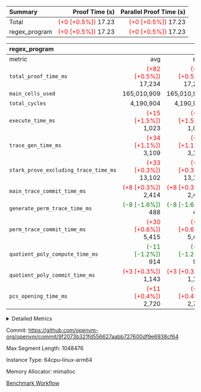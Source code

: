 | Summary | Proof Time (s) | Parallel Proof Time (s) |
|:---|---:|---:|
| Total | <span style='color: red'>(+0 [+0.5%])</span> 17.23 | <span style='color: red'>(+0 [+0.5%])</span> 17.23 |
| regex_program | <span style='color: red'>(+0 [+0.5%])</span> 17.23 | <span style='color: red'>(+0 [+0.5%])</span> 17.23 |


| regex_program |||||
|:---|---:|---:|---:|---:|
|metric|avg|sum|max|min|
| `total_proof_time_ms ` | <span style='color: red'>(+82 [+0.5%])</span> 17,234 | <span style='color: red'>(+82 [+0.5%])</span> 17,234 | <span style='color: red'>(+82 [+0.5%])</span> 17,234 | <span style='color: red'>(+82 [+0.5%])</span> 17,234 |
| `main_cells_used     ` |  165,010,909 |  165,010,909 |  165,010,909 |  165,010,909 |
| `total_cycles        ` |  4,190,904 |  4,190,904 |  4,190,904 |  4,190,904 |
| `execute_time_ms     ` | <span style='color: red'>(+15 [+1.5%])</span> 1,023 | <span style='color: red'>(+15 [+1.5%])</span> 1,023 | <span style='color: red'>(+15 [+1.5%])</span> 1,023 | <span style='color: red'>(+15 [+1.5%])</span> 1,023 |
| `trace_gen_time_ms   ` | <span style='color: red'>(+34 [+1.1%])</span> 3,109 | <span style='color: red'>(+34 [+1.1%])</span> 3,109 | <span style='color: red'>(+34 [+1.1%])</span> 3,109 | <span style='color: red'>(+34 [+1.1%])</span> 3,109 |
| `stark_prove_excluding_trace_time_ms` | <span style='color: red'>(+33 [+0.3%])</span> 13,102 | <span style='color: red'>(+33 [+0.3%])</span> 13,102 | <span style='color: red'>(+33 [+0.3%])</span> 13,102 | <span style='color: red'>(+33 [+0.3%])</span> 13,102 |
| `main_trace_commit_time_ms` | <span style='color: red'>(+8 [+0.3%])</span> 2,414 | <span style='color: red'>(+8 [+0.3%])</span> 2,414 | <span style='color: red'>(+8 [+0.3%])</span> 2,414 | <span style='color: red'>(+8 [+0.3%])</span> 2,414 |
| `generate_perm_trace_time_ms` | <span style='color: green'>(-8 [-1.6%])</span> 488 | <span style='color: green'>(-8 [-1.6%])</span> 488 | <span style='color: green'>(-8 [-1.6%])</span> 488 | <span style='color: green'>(-8 [-1.6%])</span> 488 |
| `perm_trace_commit_time_ms` | <span style='color: red'>(+30 [+0.6%])</span> 5,415 | <span style='color: red'>(+30 [+0.6%])</span> 5,415 | <span style='color: red'>(+30 [+0.6%])</span> 5,415 | <span style='color: red'>(+30 [+0.6%])</span> 5,415 |
| `quotient_poly_compute_time_ms` | <span style='color: green'>(-11 [-1.2%])</span> 914 | <span style='color: green'>(-11 [-1.2%])</span> 914 | <span style='color: green'>(-11 [-1.2%])</span> 914 | <span style='color: green'>(-11 [-1.2%])</span> 914 |
| `quotient_poly_commit_time_ms` | <span style='color: red'>(+3 [+0.3%])</span> 1,143 | <span style='color: red'>(+3 [+0.3%])</span> 1,143 | <span style='color: red'>(+3 [+0.3%])</span> 1,143 | <span style='color: red'>(+3 [+0.3%])</span> 1,143 |
| `pcs_opening_time_ms ` | <span style='color: red'>(+11 [+0.4%])</span> 2,720 | <span style='color: red'>(+11 [+0.4%])</span> 2,720 | <span style='color: red'>(+11 [+0.4%])</span> 2,720 | <span style='color: red'>(+11 [+0.4%])</span> 2,720 |



<details>
<summary>Detailed Metrics</summary>

| group | num_segments | keygen_time_ms | commit_exe_time_ms |
| --- | --- | --- | --- |
| regex_program | 1 | 670 | 40 | 

| group | air_name | quotient_deg | interactions | constraints |
| --- | --- | --- | --- | --- |
| regex_program | AccessAdapterAir<16> | 2 | 5 | 14 | 
| regex_program | AccessAdapterAir<2> | 2 | 5 | 14 | 
| regex_program | AccessAdapterAir<32> | 2 | 5 | 14 | 
| regex_program | AccessAdapterAir<4> | 2 | 5 | 14 | 
| regex_program | AccessAdapterAir<64> | 2 | 5 | 14 | 
| regex_program | AccessAdapterAir<8> | 2 | 5 | 14 | 
| regex_program | BitwiseOperationLookupAir<8> | 2 | 2 | 4 | 
| regex_program | KeccakVmAir | 2 | 321 | 4,571 | 
| regex_program | MemoryMerkleAir<8> | 2 | 4 | 40 | 
| regex_program | PersistentBoundaryAir<8> | 2 | 3 | 6 | 
| regex_program | PhantomAir | 2 | 3 | 5 | 
| regex_program | Poseidon2PeripheryAir<BabyBearParameters>, 1> | 2 | 1 | 286 | 
| regex_program | ProgramAir | 1 | 1 | 4 | 
| regex_program | RangeTupleCheckerAir<2> | 1 | 1 | 4 | 
| regex_program | VariableRangeCheckerAir | 1 | 1 | 4 | 
| regex_program | VmAirWrapper<Rv32BaseAluAdapterAir, BaseAluCoreAir<4, 8> | 2 | 19 | 43 | 
| regex_program | VmAirWrapper<Rv32BaseAluAdapterAir, LessThanCoreAir<4, 8> | 2 | 17 | 39 | 
| regex_program | VmAirWrapper<Rv32BaseAluAdapterAir, ShiftCoreAir<4, 8> | 2 | 23 | 90 | 
| regex_program | VmAirWrapper<Rv32BranchAdapterAir, BranchEqualCoreAir<4> | 2 | 11 | 25 | 
| regex_program | VmAirWrapper<Rv32BranchAdapterAir, BranchLessThanCoreAir<4, 8> | 2 | 13 | 41 | 
| regex_program | VmAirWrapper<Rv32CondRdWriteAdapterAir, Rv32JalLuiCoreAir> | 2 | 10 | 22 | 
| regex_program | VmAirWrapper<Rv32HintStoreAdapterAir, Rv32HintStoreCoreAir> | 2 | 15 | 17 | 
| regex_program | VmAirWrapper<Rv32JalrAdapterAir, Rv32JalrCoreAir> | 2 | 16 | 20 | 
| regex_program | VmAirWrapper<Rv32LoadStoreAdapterAir, LoadSignExtendCoreAir<4, 8> | 2 | 18 | 33 | 
| regex_program | VmAirWrapper<Rv32LoadStoreAdapterAir, LoadStoreCoreAir<4> | 2 | 17 | 38 | 
| regex_program | VmAirWrapper<Rv32MultAdapterAir, DivRemCoreAir<4, 8> | 2 | 25 | 88 | 
| regex_program | VmAirWrapper<Rv32MultAdapterAir, MulHCoreAir<4, 8> | 2 | 24 | 38 | 
| regex_program | VmAirWrapper<Rv32MultAdapterAir, MultiplicationCoreAir<4, 8> | 2 | 19 | 26 | 
| regex_program | VmAirWrapper<Rv32RdWriteAdapterAir, Rv32AuipcCoreAir> | 2 | 11 | 15 | 
| regex_program | VmConnectorAir | 2 | 3 | 9 | 

| group | air_name | segment | rows | prep_cols | perm_cols | main_cols | cells |
| --- | --- | --- | --- | --- | --- | --- | --- |
| regex_program | AccessAdapterAir<2> | 0 | 64 |  | 24 | 11 | 2,240 | 
| regex_program | AccessAdapterAir<4> | 0 | 32 |  | 24 | 13 | 1,184 | 
| regex_program | AccessAdapterAir<8> | 0 | 131,072 |  | 24 | 17 | 5,373,952 | 
| regex_program | BitwiseOperationLookupAir<8> | 0 | 65,536 | 3 | 8 | 2 | 655,360 | 
| regex_program | KeccakVmAir | 0 | 32 |  | 1,288 | 3,164 | 142,464 | 
| regex_program | MemoryMerkleAir<8> | 0 | 131,072 |  | 20 | 32 | 6,815,744 | 
| regex_program | PersistentBoundaryAir<8> | 0 | 131,072 |  | 12 | 20 | 4,194,304 | 
| regex_program | PhantomAir | 0 | 512 |  | 12 | 6 | 9,216 | 
| regex_program | Poseidon2PeripheryAir<BabyBearParameters>, 1> | 0 | 16,384 |  | 8 | 300 | 5,046,272 | 
| regex_program | ProgramAir | 0 | 131,072 |  | 8 | 10 | 2,359,296 | 
| regex_program | RangeTupleCheckerAir<2> | 0 | 524,288 | 2 | 8 | 1 | 4,718,592 | 
| regex_program | VariableRangeCheckerAir | 0 | 262,144 | 2 | 8 | 1 | 2,359,296 | 
| regex_program | VmAirWrapper<Rv32BaseAluAdapterAir, BaseAluCoreAir<4, 8> | 0 | 2,097,152 |  | 80 | 36 | 243,269,632 | 
| regex_program | VmAirWrapper<Rv32BaseAluAdapterAir, LessThanCoreAir<4, 8> | 0 | 65,536 |  | 40 | 37 | 5,046,272 | 
| regex_program | VmAirWrapper<Rv32BaseAluAdapterAir, ShiftCoreAir<4, 8> | 0 | 262,144 |  | 52 | 53 | 27,525,120 | 
| regex_program | VmAirWrapper<Rv32BranchAdapterAir, BranchEqualCoreAir<4> | 0 | 524,288 |  | 48 | 26 | 38,797,312 | 
| regex_program | VmAirWrapper<Rv32BranchAdapterAir, BranchLessThanCoreAir<4, 8> | 0 | 262,144 |  | 56 | 32 | 23,068,672 | 
| regex_program | VmAirWrapper<Rv32CondRdWriteAdapterAir, Rv32JalLuiCoreAir> | 0 | 131,072 |  | 44 | 18 | 8,126,464 | 
| regex_program | VmAirWrapper<Rv32HintStoreAdapterAir, Rv32HintStoreCoreAir> | 0 | 16,384 |  | 36 | 26 | 1,015,808 | 
| regex_program | VmAirWrapper<Rv32JalrAdapterAir, Rv32JalrCoreAir> | 0 | 131,072 |  | 36 | 28 | 8,388,608 | 
| regex_program | VmAirWrapper<Rv32LoadStoreAdapterAir, LoadSignExtendCoreAir<4, 8> | 0 | 1,024 |  | 76 | 35 | 113,664 | 
| regex_program | VmAirWrapper<Rv32LoadStoreAdapterAir, LoadStoreCoreAir<4> | 0 | 2,097,152 |  | 72 | 40 | 234,881,024 | 
| regex_program | VmAirWrapper<Rv32MultAdapterAir, DivRemCoreAir<4, 8> | 0 | 128 |  | 104 | 57 | 20,608 | 
| regex_program | VmAirWrapper<Rv32MultAdapterAir, MulHCoreAir<4, 8> | 0 | 256 |  | 100 | 39 | 35,584 | 
| regex_program | VmAirWrapper<Rv32MultAdapterAir, MultiplicationCoreAir<4, 8> | 0 | 65,536 |  | 80 | 31 | 7,274,496 | 
| regex_program | VmAirWrapper<Rv32RdWriteAdapterAir, Rv32AuipcCoreAir> | 0 | 65,536 |  | 28 | 21 | 3,211,264 | 
| regex_program | VmConnectorAir | 0 | 2 | 1 | 12 | 4 | 32 | 

| group | segment | trace_gen_time_ms | total_proof_time_ms | total_cycles | total_cells | stark_prove_excluding_trace_time_ms | quotient_poly_compute_time_ms | quotient_poly_commit_time_ms | perm_trace_commit_time_ms | pcs_opening_time_ms | main_trace_commit_time_ms | main_cells_used | generate_perm_trace_time_ms | execute_time_ms |
| --- | --- | --- | --- | --- | --- | --- | --- | --- | --- | --- | --- | --- | --- | --- |
| regex_program | 0 | 3,109 | 17,234 | 4,190,904 | 632,452,480 | 13,102 | 914 | 1,143 | 5,415 | 2,720 | 2,414 | 165,010,909 | 488 | 1,023 | 

</details>


Commit: https://github.com/openvm-org/openvm/commit/9f2073b321fd556627aabb727600df9e6938cf64

Max Segment Length: 1048476

Instance Type: 64cpu-linux-arm64

Memory Allocator: mimalloc

[Benchmark Workflow](https://github.com/openvm-org/openvm/actions/runs/12969996400)
